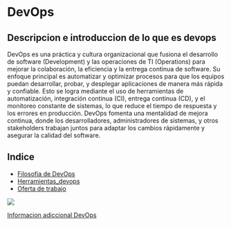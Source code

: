 # DevOps

## Descripcion e introduccion de lo que es devops
DevOps es una práctica y cultura organizacional que fusiona el desarrollo de software (Development) y las operaciones de TI (Operations) para mejorar la colaboración, la eficiencia y la entrega continua de software. Su enfoque principal es automatizar y optimizar procesos para que los equipos puedan desarrollar, probar, y desplegar aplicaciones de manera más rápida y confiable. Esto se logra mediante el uso de herramientas de automatización, integración continua (CI), entrega continua (CD), y el monitoreo constante de sistemas, lo que reduce el tiempo de respuesta y los errores en producción. DevOps fomenta una mentalidad de mejora continua, donde los desarrolladores, administradores de sistemas, y otros stakeholders trabajan juntos para adaptar los cambios rápidamente y asegurar la calidad del software.

## Indice

- [Filosofia de DevOps](./Filosofía_devops.md)  
- [Herramientas_devops](./Herramientas_devops.md)  
- [Oferta de trabajo](./Oferta_empleo.md)  

![](https://github.com/HoracioGG/Devops/blob/main/img/devops-software-development-operations-programmer-administration-system-life-cycle-quality.webp)

[Informacion adiccional DevOps](https://www.atlassian.com/es/devops)  
